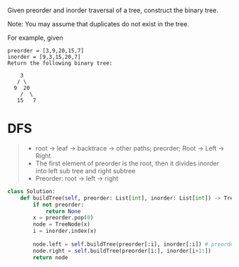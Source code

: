 Given preorder and inorder traversal of a tree, construct the binary tree.

Note:
You may assume that duplicates do not exist in the tree.

For example, given
```
preorder = [3,9,20,15,7]
inorder = [9,3,15,20,7]
Return the following binary tree:

    3
   / \
  9  20
    /  \
   15   7
```
# DFS

>* root -> leaf -> backtrace -> other paths; preorder; Root -> Left -> Right
>* The first element of preorder is the root, then it divides inorder into left sub tree and right subtree 
>* Preorder: root -> left -> right
```python
class Solution:
    def buildTree(self, preorder: List[int], inorder: List[int]) -> TreeNode:
        if not preorder: 
            return None
        x = preorder.pop(0)
        node = TreeNode(x)
        i = inorder.index(x)
        
        node.left = self.buildTree(preorder[:i], inorder[:i]) # preorder[:i]=preorder[1 : ]
        node.right = self.buildTree(preorder[i:], inorder[i+1:])
        return node
```